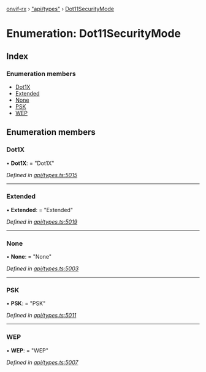 [onvif-rx](../README.md) › ["api/types"](../modules/_api_types_.md) › [Dot11SecurityMode](_api_types_.dot11securitymode.md)

# Enumeration: Dot11SecurityMode

## Index

### Enumeration members

* [Dot1X](_api_types_.dot11securitymode.md#dot1x)
* [Extended](_api_types_.dot11securitymode.md#extended)
* [None](_api_types_.dot11securitymode.md#none)
* [PSK](_api_types_.dot11securitymode.md#psk)
* [WEP](_api_types_.dot11securitymode.md#wep)

## Enumeration members

###  Dot1X

• **Dot1X**: = "Dot1X"

*Defined in [api/types.ts:5015](https://github.com/patrickmichalina/onvif-rx/blob/3e9b152/src/api/types.ts#L5015)*

___

###  Extended

• **Extended**: = "Extended"

*Defined in [api/types.ts:5019](https://github.com/patrickmichalina/onvif-rx/blob/3e9b152/src/api/types.ts#L5019)*

___

###  None

• **None**: = "None"

*Defined in [api/types.ts:5003](https://github.com/patrickmichalina/onvif-rx/blob/3e9b152/src/api/types.ts#L5003)*

___

###  PSK

• **PSK**: = "PSK"

*Defined in [api/types.ts:5011](https://github.com/patrickmichalina/onvif-rx/blob/3e9b152/src/api/types.ts#L5011)*

___

###  WEP

• **WEP**: = "WEP"

*Defined in [api/types.ts:5007](https://github.com/patrickmichalina/onvif-rx/blob/3e9b152/src/api/types.ts#L5007)*
